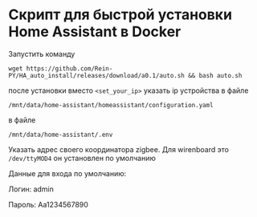 # Скрипт для быстрой установки Home Assistant в Docker
Запустить команду 

`wget https://github.com/Rein-PY/HA_auto_install/releases/download/a0.1/auto.sh && bash auto.sh`

после установки вместо `<set_your_ip>` указать ip устройства в файле 

`/mnt/data/home-assistant/homeassistant/configuration.yaml`

в файле 

`/mnt/data/home-assistant/.env`

Указать адрес своего координатора zigbee. Для wirenboard это `/dev/ttyMOD4` он установлен по умолчанию 


Данные для входа по умолчанию:

Логин: admin

Пароль: Aa1234567890
